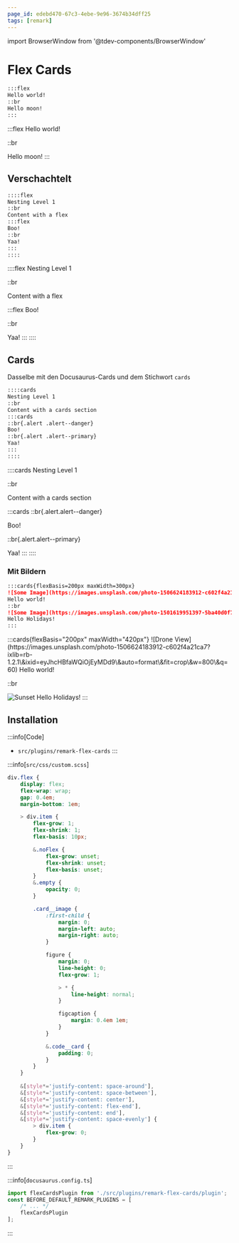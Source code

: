 ```yaml
---
page_id: edebd470-67c3-4ebe-9e96-3674b34dff25
tags: [remark]
---
```


import BrowserWindow from '@tdev-components/BrowserWindow'

# Flex Cards

```md
:::flex
Hello world!
::br
Hello moon!
:::
```

<BrowserWindow>
  :::flex
  Hello world!

  ::br

  Hello moon!
  :::
</BrowserWindow>

## Verschachtelt

```md
::::flex
Nesting Level 1
::br
Content with a flex
:::flex
Boo!
::br
Yaa!
:::
::::
```

<BrowserWindow>
  ::::flex
  Nesting Level 1

  ::br

  Content with a flex

  :::flex
  Boo!

  ::br

  Yaa!
  :::
  ::::
</BrowserWindow>

## Cards

Dasselbe mit den Docusaurus-Cards und dem Stichwort `cards`

```md
::::cards
Nesting Level 1
::br
Content with a cards section
:::cards
::br{.alert .alert--danger}
Boo!
::br{.alert .alert--primary}
Yaa!
:::
::::
```

<BrowserWindow>
  ::::cards
  Nesting Level 1

  ::br

  Content with a cards section

  :::cards
  ::br{.alert.alert--danger}

  Boo!

  ::br{.alert.alert--primary}

  Yaa!
  :::
  ::::
</BrowserWindow>

### Mit Bildern

```md
:::cards{flexBasis=200px maxWidth=300px}
![Some Image](https://images.unsplash.com/photo-1506624183912-c602f4a21ca7?ixlib=rb-1.2.1&ixid=eyJhcHBfaWQiOjEyMDd9&auto=format&fit=crop&w=800&q=60)
Hello world!
::br
![Some Image](https://images.unsplash.com/photo-1501619951397-5ba40d0f75da?ixlib=rb-1.2.1&auto=format&fit=crop&w=1655&q=80)
Hello Holidays!
:::
```

<BrowserWindow>
  :::cards{flexBasis="200px" maxWidth="420px"}
  ![Drone View](https://images.unsplash.com/photo-1506624183912-c602f4a21ca7?ixlib=rb-1.2.1\&ixid=eyJhcHBfaWQiOjEyMDd9\&auto=format\&fit=crop\&w=800\&q=60)
  Hello world!

  ::br

  ![Sunset](https://images.unsplash.com/photo-1501619951397-5ba40d0f75da?ixlib=rb-1.2.1\&auto=format\&fit=crop\&w=1655\&q=80)
  Hello Holidays!
  :::
</BrowserWindow>

## Installation

:::info[Code]
- `src/plugins/remark-flex-cards`
:::

:::info[`src/css/custom.scss`]
```css
div.flex {
    display: flex;
    flex-wrap: wrap;
    gap: 0.4em;
    margin-bottom: 1em;

    > div.item {
        flex-grow: 1;
        flex-shrink: 1;
        flex-basis: 10px;

        &.noFlex {
            flex-grow: unset;
            flex-shrink: unset;
            flex-basis: unset;
        }
        &.empty {
            opacity: 0;
        }

        .card__image {
            :first-child {
                margin: 0;
                margin-left: auto;
                margin-right: auto;
            }

            figure {
                margin: 0;
                line-height: 0;
                flex-grow: 1;

                > * {
                    line-height: normal;
                }

                figcaption {
                    margin: 0.4em 1em;
                }
            }

            &.code__card {
                padding: 0;
            }
        }
    }
    
    &[style*='justify-content: space-around'],
    &[style*='justify-content: space-between'],
    &[style*='justify-content: center'],
    &[style*='justify-content: flex-end'],
    &[style*='justify-content: end'],
    &[style*='justify-content: space-evenly'] {
        > div.item {
            flex-grow: 0;
        }
    }
}
```
:::

:::info[`docusaurus.config.ts`]
```ts
import flexCardsPlugin from './src/plugins/remark-flex-cards/plugin';
const BEFORE_DEFAULT_REMARK_PLUGINS = [
    /* ... */
    flexCardsPlugin
];
```
:::